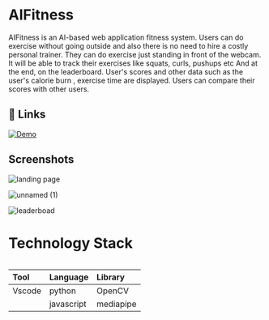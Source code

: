 
# AIFitness
AIFitness is an AI-based web application fitness system. Users can do exercise without going outside and also there is no need to hire a costly personal trainer.  They can do exercise just standing in front of the webcam. It will be able to track their exercises like squats, curls,  pushups etc And  at the end, on the leaderboard. User's scores and other data  such as the user's calorie burn , exercise time are displayed. Users can  compare their scores with other users.

## 🔗 Links
[![Demo](https://img.shields.io/badge/my_portfolio-000?style=for-the-badge&logo=ko-fi&logoColor=white)](https://www.youtube.com/watch?v=Ce4xGf7Y838)


## Screenshots
![landing page](https://user-images.githubusercontent.com/51821426/188111288-c196fa16-56da-4e22-be1c-01ba9ad5be73.jpg)

![unnamed (1)](https://user-images.githubusercontent.com/51821426/188110615-453c1cd5-b909-4e40-b4f6-e0fc50c7c0cb.gif)

![leaderboad](https://user-images.githubusercontent.com/51821426/188111111-51a5568a-1fea-4c8a-999d-2215d9d555db.jpg)
# Technology Stack
```
```

|    Tool   |  Language|  Library    |
| :-------- | :------- | :------------------------- |
|Vscode | python | OpenCV|
|| javascript| mediapipe|
